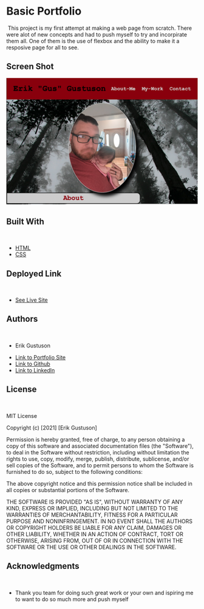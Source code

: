 # Basic Portfolio
​
This project is my first attempt at making a web page from scratch. There were alot of new concepts and had to push myself to try and incorpirate them all.  One of them is the use of flexbox and the ability to make it a resposive page for all to see.
​
## Screen Shot

![Top of page](top-of-page.png)

## Built With
​
* [HTML](https://developer.mozilla.org/en-US/docs/Web/HTML)
* [CSS](https://developer.mozilla.org/en-US/docs/Web/CSS)
​
## Deployed Link
​
* [See Live Site](https://erikgustuson.github.io/basic-portfolio/)
​
​
## Authors
​
* Erik Gustuson 
​
- [Link to Portfolio Site](https://erikgustuson.github.io/basic-portfolio/)
- [Link to Github](https://github.com/ErikGustuson)
- [Link to LinkedIn](https://www.linkedin.com/in/erik-gustuson/)
​
## License
​

MIT License

Copyright (c) [2021] [Erik Gustuson]

Permission is hereby granted, free of charge, to any person obtaining a copy of this software and associated documentation files (the "Software"), to deal in the Software without restriction, including without limitation the rights to use, copy, modify, merge, publish, distribute, sublicense, and/or sell copies of the Software, and to permit persons to whom the Software is furnished to do so, subject to the following conditions:

The above copyright notice and this permission notice shall be included in all copies or substantial portions of the Software.

THE SOFTWARE IS PROVIDED "AS IS", WITHOUT WARRANTY OF ANY KIND, EXPRESS OR IMPLIED, INCLUDING BUT NOT LIMITED TO THE WARRANTIES OF MERCHANTABILITY, FITNESS FOR A PARTICULAR PURPOSE AND NONINFRINGEMENT. IN NO EVENT SHALL THE AUTHORS OR COPYRIGHT HOLDERS BE LIABLE FOR ANY CLAIM, DAMAGES OR OTHER LIABILITY, WHETHER IN AN ACTION OF CONTRACT, TORT OR OTHERWISE, ARISING FROM, OUT OF OR IN CONNECTION WITH THE SOFTWARE OR THE USE OR OTHER DEALINGS IN THE SOFTWARE. 
​
## Acknowledgments
​
* Thank you team for doing such great work or your own and ispiring me to want to do so much more and push myself